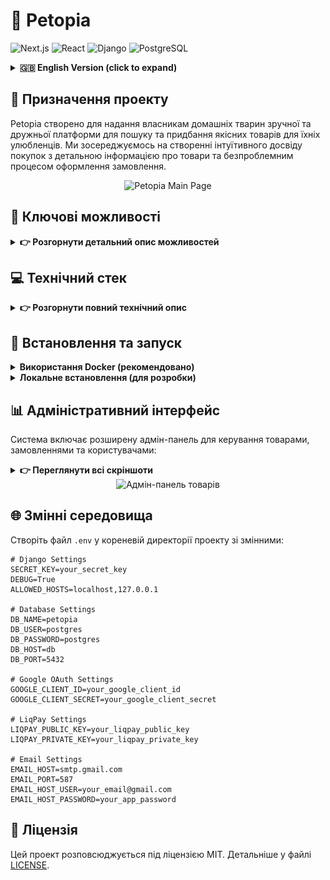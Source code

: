 # 🐾 Petopia

![Next.js](https://img.shields.io/badge/Next.js-13-black.svg)
![React](https://img.shields.io/badge/React-18-blue.svg)
![Django](https://img.shields.io/badge/Django-4.2-green.svg)
![PostgreSQL](https://img.shields.io/badge/PostgreSQL-15-blue.svg)

<details>
<summary><b>🇬🇧 English Version (click to expand)</b></summary>

# 🐾 Petopia

Petopia is a modern pet store web application that allows users to browse and purchase products for their pets. The project is built using Django REST Framework for the backend and Next.js for the frontend.

## 🎯 Project Purpose

Petopia aims to provide pet owners with a convenient and user-friendly platform to discover and purchase high-quality products for their beloved animals. Our focus is on creating an intuitive shopping experience with thorough product information and seamless checkout process.

<div align="center">
    <img src="images/main.png" alt="Petopia Main Page" width="800"/>
</div>

## 📌 Key Features

- 🛒 Full-featured shopping cart with editing capabilities
- 👤 User system with Google authentication
- ❤️ Wishlist for saving favorite products
- 🔍 Product search and filtering
- 💳 LiqPay payment system integration
- 📦 Order tracking and purchase history
- 📱 Responsive design for mobile devices

## 💻 Technology Stack

- **Frontend**: Next.js, React, Tailwind CSS, Framer Motion, Axios
- **Backend**: Django, Django REST Framework, PostgreSQL, Simple JWT for authentication, Social Auth for Google authorization
- **Infrastructure**: Docker and Docker Compose for containerization, Nginx as proxy server

## 🚀 Installation and Launch

### Using Docker (recommended):

```bash
# Clone the repository
git clone https://github.com/clone/petopia.git
cd petopia

# Create .env file from example
cp .env.example .env

# Edit .env with your settings
nano .env

# Launch containers
docker-compose up -d
```

### Local installation (for development):

```bash
# Frontend setup
cd Frontend/petopia
npm install
npm run dev

# Backend setup
cd Backend/petopia
python -m venv venv
source venv/bin/activate  # On Windows: venv\Scripts\activate
pip install -r requirements.txt
python manage.py migrate
python manage.py runserver
```

## 📄 License

This project is distributed under the MIT license. See the [LICENSE](LICENSE) file for details.

</details>

## 🎯 Призначення проекту

Petopia створено для надання власникам домашніх тварин зручної та дружньої платформи для пошуку та придбання якісних товарів для їхніх улюбленців. Ми зосереджуємось на створенні інтуїтивного досвіду покупок з детальною інформацією про товари та безпроблемним процесом оформлення замовлення.

<div align="center">
    <img src="docs/images/main.png" alt="Petopia Main Page" width="800"/>
</div>

## 📌 Ключові можливості

<details>
<summary><b>👉 Розгорнути детальний опис можливостей</b></summary>

- 🛒 **Повноцінний кошик для покупок** з можливістю додавання, видалення та редагування кількості товарів
- 👤 **Розширена система користувачів** з авторизацією через Google, профілями та збереженими адресами доставки
- ❤️ **Персоналізований список бажань** для збереження улюблених товарів з швидким додаванням до кошика
- 🔍 **Потужний пошук і фільтрація** товарів за категоріями, цінами, брендами та іншими параметрами
- 💳 **Безпечна інтеграція з LiqPay** для швидкої та захищеної оплати замовлень
- 📦 **Детальне відстеження замовлень** та повна історія покупок у особистому кабінеті
- 📱 **Адаптивний дизайн** для мобільних пристроїв з оптимізованою навігацією та відображенням
- 🌟 **Система відгуків та оцінок** для товарів з можливістю додавання фотографій
- 🔔 **Сповіщення про знижки** та повернення товарів у наявність

</details>

## 💻 Технічний стек

<details>
<summary><b>👉 Розгорнути повний технічний опис</b></summary>

### Frontend
- **Next.js** з серверними компонентами для оптимізованого рендерингу та SEO
- **React** з функціональними компонентами та хуками для управління станом
- **Tailwind CSS** для гнучкого та ефективного стилізування інтерфейсу
- **Framer Motion** для плавних анімацій та покращення користувацького досвіду
- **Axios** для зручної роботи з HTTP запитами та інтеграції з бекендом
- **React Query** для ефективного кешування даних та управління станом запитів
- **React Hook Form** для валідації та обробки форм

### Backend
- **Django** з оптимізованою архітектурою для швидкої обробки запитів
- **Django REST Framework** для створення надійного та масштабованого API
- **PostgreSQL** для надійного зберігання даних та складних запитів
- **Simple JWT** для безпечної автентифікації користувачів
- **Social Auth** для інтеграції з Google OAuth та інших соціальних мереж
- **Celery** для асинхронної обробки задач (відправка повідомлень, генерація звітів)
- **Redis** для кешування та черг повідомлень

### Інфраструктура
- **Docker і Docker Compose** для контейнеризації та спрощення розгортання
- **Nginx** в якості проксі-сервера та для обслуговування статичних файлів
- **GitHub Actions** для CI/CD автоматизації
- **AWS S3** для зберігання медіа-файлів

</details>

## 🚀 Встановлення та запуск

<details>
<summary><b>Використання Docker (рекомендовано)</b></summary>

```bash
# Клонувати репозиторій
git clone https://github.com/gh0stluko/petopia.git
cd petopia

# Створити файл .env на основі прикладу
cp .env.example .env

# Відредагувати файл .env із вашими налаштуваннями
nano .env

# Запустити контейнери
docker-compose up -d
```
</details>

<details>
<summary><b>Локальне встановлення (для розробки)</b></summary>

```bash
# Для встановлення та запуску фронтенду:
cd Frontend/petopia
npm install
npm run dev

# Для встановлення та запуску бекенду:
cd Backend/petopia
python -m venv venv
source venv/bin/activate  # На Windows: venv\Scripts\activate
pip install -r requirements.txt
python manage.py migrate
python manage.py runserver
```
</details>

## 📊 Адміністративний інтерфейс

Система включає розширену адмін-панель для керування товарами, замовленнями та користувачами:

<details>
<summary><b>👉 Переглянути всі скріншоти</b></summary>
<div align="center">
    <div>
        <img src="docs/images/admin1.png" width="45%" alt="Адмін-панель товарів"/>
        <img src="docs/images/admin2.png" width="45%" alt="Статистика продажів"/>
    </div>
    <div>
        <img src="docs/images/admin3.png" width="45%" alt="Управління замовленнями"/>
        <img src="docs/images/admin4.png" width="45%" alt="Налаштування магазину"/>
    </div>
</div>
</details>

<div align="center">
    <img src="docs/images/admin1.png" width="70%" alt="Адмін-панель товарів"/>
</div>

## 🌐 Змінні середовища

Створіть файл `.env` у кореневій директорії проекту зі змінними:

```
# Django Settings
SECRET_KEY=your_secret_key
DEBUG=True
ALLOWED_HOSTS=localhost,127.0.0.1

# Database Settings
DB_NAME=petopia
DB_USER=postgres
DB_PASSWORD=postgres
DB_HOST=db
DB_PORT=5432

# Google OAuth Settings
GOOGLE_CLIENT_ID=your_google_client_id
GOOGLE_CLIENT_SECRET=your_google_client_secret

# LiqPay Settings
LIQPAY_PUBLIC_KEY=your_liqpay_public_key
LIQPAY_PRIVATE_KEY=your_liqpay_private_key

# Email Settings
EMAIL_HOST=smtp.gmail.com
EMAIL_PORT=587
EMAIL_HOST_USER=your_email@gmail.com
EMAIL_HOST_PASSWORD=your_app_password
```

## 📄 Ліцензія

Цей проект розповсюджується під ліцензією MIT. Детальніше у файлі [LICENSE](LICENSE).

